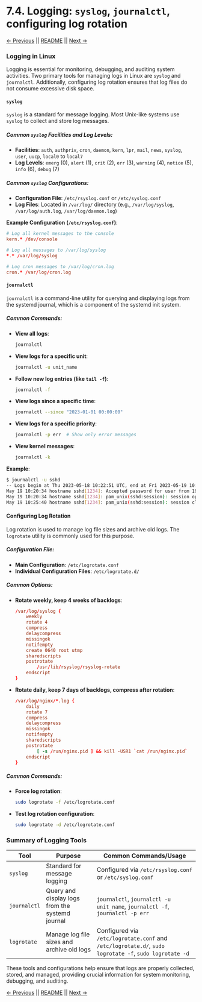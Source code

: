 # 7.4. Logging: `syslog`, `journalctl`, configuring log rotation

[← Previous](./7.3-System-Monitoring.md) || [README](../README.md) || [Next →](./7.5-Systemd.md)

### Logging in Linux

Logging is essential for monitoring, debugging, and auditing system activities. Two primary tools for managing logs in Linux are `syslog` and `journalctl`. Additionally, configuring log rotation ensures that log files do not consume excessive disk space.

#### `syslog`

`syslog` is a standard for message logging. Most Unix-like systems use `syslog` to collect and store log messages.

##### Common `syslog` Facilities and Log Levels:

- **Facilities**: `auth`, `authpriv`, `cron`, `daemon`, `kern`, `lpr`, `mail`, `news`, `syslog`, `user`, `uucp`, `local0` to `local7`
- **Log Levels**: `emerg` (0), `alert` (1), `crit` (2), `err` (3), `warning` (4), `notice` (5), `info` (6), `debug` (7)

##### Common `syslog` Configurations:

- **Configuration File**: `/etc/rsyslog.conf` or `/etc/syslog.conf`
- **Log Files**: Located in `/var/log/` directory (e.g., `/var/log/syslog`, `/var/log/auth.log`, `/var/log/daemon.log`)

**Example Configuration (`/etc/rsyslog.conf`)**:

```conf
# Log all kernel messages to the console
kern.* /dev/console

# Log all messages to /var/log/syslog
*.* /var/log/syslog

# Log cron messages to /var/log/cron.log
cron.* /var/log/cron.log
```

#### `journalctl`

`journalctl` is a command-line utility for querying and displaying logs from the systemd journal, which is a component of the systemd init system.

##### Common Commands:

- **View all logs**:
  ```sh
  journalctl
  ```
- **View logs for a specific unit**:
  ```sh
  journalctl -u unit_name
  ```
- **Follow new log entries (like `tail -f`)**:
  ```sh
  journalctl -f
  ```
- **View logs since a specific time**:
  ```sh
  journalctl --since "2023-01-01 00:00:00"
  ```
- **View logs for a specific priority**:
  ```sh
  journalctl -p err  # Show only error messages
  ```
- **View kernel messages**:
  ```sh
  journalctl -k
  ```

**Example**:

```sh
$ journalctl -u sshd
-- Logs begin at Thu 2023-05-18 10:22:51 UTC, end at Fri 2023-05-19 10:45:13 UTC. --
May 19 10:20:34 hostname sshd[1234]: Accepted password for user from 192.168.1.1 port 22 ssh2
May 19 10:20:34 hostname sshd[1234]: pam_unix(sshd:session): session opened for user user by (uid=0)
May 19 10:25:40 hostname sshd[1234]: pam_unix(sshd:session): session closed for user user
```

#### Configuring Log Rotation

Log rotation is used to manage log file sizes and archive old logs. The `logrotate` utility is commonly used for this purpose.

##### Configuration File:

- **Main Configuration**: `/etc/logrotate.conf`
- **Individual Configuration Files**: `/etc/logrotate.d/`

##### Common Options:

- **Rotate weekly, keep 4 weeks of backlogs**:
  ```conf
  /var/log/syslog {
      weekly
      rotate 4
      compress
      delaycompress
      missingok
      notifempty
      create 0640 root utmp
      sharedscripts
      postrotate
          /usr/lib/rsyslog/rsyslog-rotate
      endscript
  }
  ```
- **Rotate daily, keep 7 days of backlogs, compress after rotation**:
  ```conf
  /var/log/nginx/*.log {
      daily
      rotate 7
      compress
      delaycompress
      missingok
      notifempty
      sharedscripts
      postrotate
          [ -s /run/nginx.pid ] && kill -USR1 `cat /run/nginx.pid`
      endscript
  }
  ```

##### Common Commands:

- **Force log rotation**:
  ```sh
  sudo logrotate -f /etc/logrotate.conf
  ```
- **Test log rotation configuration**:
  ```sh
  sudo logrotate -d /etc/logrotate.conf
  ```

### Summary of Logging Tools

| Tool         | Purpose                                         | Common Commands/Usage                                                                                  |
| ------------ | ----------------------------------------------- | ------------------------------------------------------------------------------------------------------ |
| `syslog`     | Standard for message logging                    | Configured via `/etc/rsyslog.conf` or `/etc/syslog.conf`                                               |
| `journalctl` | Query and display logs from the systemd journal | `journalctl`, `journalctl -u unit_name`, `journalctl -f`, `journalctl -p err`                          |
| `logrotate`  | Manage log file sizes and archive old logs      | Configured via `/etc/logrotate.conf` and `/etc/logrotate.d/`, `sudo logrotate -f`, `sudo logrotate -d` |

These tools and configurations help ensure that logs are properly collected, stored, and managed, providing crucial information for system monitoring, debugging, and auditing.

[← Previous](./7.3-System-Monitoring.md) || [README](../README.md) || [Next →](./7.5-Systemd.md)

